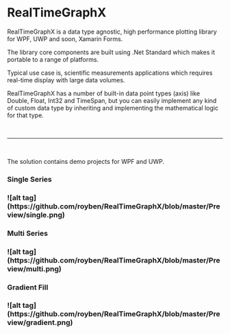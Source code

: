 # RealTimeGraphX
RealTimeGraphX is a data type agnostic, high performance plotting library for WPF, UWP and soon, Xamarin Forms.

The library core components are built using .Net Standard which makes it portable to a range of platforms.

Typical use case is, scientific measurements applications which requires real-time display with large data volumes.

RealTimeGraphX has a number of built-in data point types (axis) like Double, Float, Int32 and TimeSpan, but you can easily implement any kind of custom data type by inheriting and implementing the mathematical logic for that type.

<br/>
<hr/>
<br/>

The solution contains demo projects for WPF and UWP.
<h3>Single Series<h3>
  ![alt tag](https://github.com/royben/RealTimeGraphX/blob/master/Preview/single.png)
  
<h3>Multi Series<h3>
![alt tag](https://github.com/royben/RealTimeGraphX/blob/master/Preview/multi.png)
  
 <h3>Gradient Fill<h3>
![alt tag](https://github.com/royben/RealTimeGraphX/blob/master/Preview/gradient.png)
